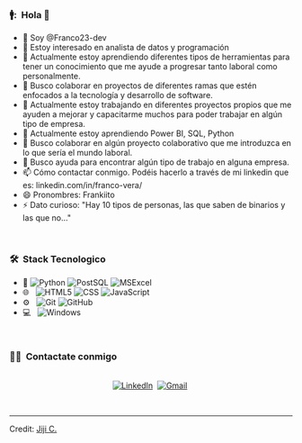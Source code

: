 <h3> 🚹: &nbsp;Hola 👋 </h3>

 - 👋 Soy @Franco23-dev
 - 👀 Estoy interesado en analista de datos y programación
 - 🌱 Actualmente estoy aprendiendo diferentes tipos de herramientas para tener un conocimiento que me ayude a progresar tanto laboral como personalmente.
 - 💞️ Busco colaborar en proyectos de diferentes ramas que estén enfocados a la tecnología y desarrollo de software.
 - 🔭 Actualmente estoy trabajando en diferentes proyectos propios que me ayuden a mejorar y capacitarme muchos para poder trabajar en algún tipo de empresa.
 - 🌱 Actualmente estoy aprendiendo Power BI, SQL, Python
 - 👯 Busco colaborar en algún proyecto colaborativo que me introduzca en lo que sería el mundo laboral.
 - 🤔 Busco ayuda para encontrar algún tipo de trabajo en alguna empresa.
 - 📫 Cómo contactar conmigo. Podéis hacerlo a través de mi linkedin que es: linkedin.com/in/franco-vera/
 - 😄 Pronombres: Frankiito
 - ⚡ Dato curioso: "Hay 10 tipos de personas, las que saben de binarios y las que no..."

<br/>

<h3> 🛠 &nbsp;Stack Tecnologico</h3>

- :space_invader:
  ![Python](https://img.shields.io/badge/Python-14354C?style=for-the-badge&logo=python&logoColor=white)
  ![PostSQL](https://img.shields.io/badge/PostgreSQL-316192?style=for-the-badge&logo=postgresql&logoColor=white) 
  ![MSExcel](https://img.shields.io/badge/Microsoft_Excel-217346?style=for-the-badge&logo=microsoft-excel&logoColor=white) 
- 🌐 &nbsp;
  ![HTML5](https://img.shields.io/badge/HTML5-E34F26?style=for-the-badge&logo=html5&logoColor=white)
  ![CSS](https://img.shields.io/badge/CSS-239120?&style=for-the-badge&logo=css3&logoColor=white)
  ![JavaScript](https://img.shields.io/badge/JavaScript-323330?style=for-the-badge&logo=javascript&logoColor=F7DF1E)
- ⚙️ &nbsp;
  ![Git](https://img.shields.io/badge/Git-F05032?style=for-the-badge&logo=git&logoColor=white)
  ![GitHub](https://img.shields.io/badge/GitHub-100000?style=for-the-badge&logo=github&logoColor=white)
- 💻 &nbsp;
  ![Windows](https://img.shields.io/badge/Windows-0078D6?style=for-the-badge&logo=windows&logoColor=white)


<br/>


<h3> 🤝🏻 &nbsp;Contactate conmigo </h3> 

<p align="center">
<br>
<a href="https://www.linkedin.com/in/franco-vera/"><img src="https://img.shields.io/badge/linkedin-%230077B5.svg?&style=for-the-badge&logo=linkedin&logoColor=white" alt="LinkedIn" /></a>&nbsp;
<a href="mailto:fjdvera.20@gmail.com"><img src="https://img.shields.io/badge/gmail-%23D14836.svg?&style=for-the-badge&logo=gmail&logoColor=white" alt="Gmail"/></a>&nbsp;
</p>

<br/> 

-----
Credit: [Jiji C.](https://github.com/DataOnATangent)
